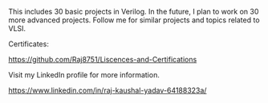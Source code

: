 This includes 30 basic projects in Verilog. In the future, I plan to work on 30 more advanced projects. Follow me for similar projects and topics related to VLSI.

Certificates:

https://github.com/Raj8751/Liscences-and-Certifications

Visit my LinkedIn profile for more information.

https://www.linkedin.com/in/raj-kaushal-yadav-64188323a/
